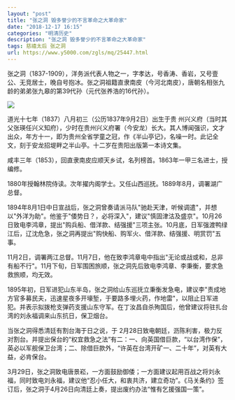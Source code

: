 ```yaml
---
layout: "post"
title: "张之洞 毁多誉少的不言革命之大革命家"
date: "2018-12-17 16:15"
categories: "明清历史"
description: "张之洞 毁多誉少的不言革命之大革命家"
tags: 慈禧太后 张之洞
url: https://www.y5000.com/zgls/mq/25447.html
---
```






张之洞（1837-1909），洋务派代表人物之一，字孝达，号香涛、香岩，又号壹公、无竞居士，晚自号抱冰。张之洞祖籍直隶南皮（今河北南皮），唐朝名相张九龄的弟弟张九皋的第39代孙（元代张养浩的16代孙）。

![](https://img.y5000.com/uploads/allimg/170912/13-1F912100R1I0.jpg)

道光十七年（1837）八月初三（公历1837年9月2日）出生于贵
州兴义府（当时其父张瑛任兴义知府），少时在贵州兴义府署（今安龙）长大。其人博闻强识，文才出众，年方十一，即为贵州全省学童之冠，作《半山亭记》，名噪一时。此记全文，刻于安龙招堤畔之半山亭。十二岁在贵阳出版第一本诗文集。

咸丰三年（1853），回直隶南皮应顺天乡试，名列榜首。1863年一甲三名进士，授编修。

1880年授翰林院侍读。次年擢内阁学士。又任山西巡抚。1889年8月，调署湖广总督。

1894年8月1日中日宣战后，张之洞曾奏请派马队"驰赴天津，听候调遣"，并想以"外洋为助"。他鉴于"倭势日？，必将深入"，建议"慎固津沽及盛京"。10月26日致电李鸿章，提出"购兵船、借洋款、结强援"三项主张。10月底，日军强渡鸭绿江后，辽沈危急，张之洞再提出"购快船、购军火、借洋款、结强援、明赏罚"五事。

11月2日，调署两江总督。11月7日，他在致李鸿章电中指出"无论或战或和，总非有船不行"。11月下旬，日军围困旅顺，张之洞先后致电李鸿章、李秉衡，要求急救旅顺，均无效。

1895年初，日军进犯山东半岛，张之洞给山东巡抚立秉衡发急电，建议李"责成地方官多募民夫，迅速星夜多开壕堑，于要路多埋火药，作地雷"，以阻止日军进犯。并表示拟拨枪支弹药支援山东守军。在丁汝昌自杀殉国后，他曾建议将驻扎台湾的刘永福调来山东抗日，保卫烟台。

当张之洞得悉清廷有割台海于日之说，于
2月28日致电朝廷，沥陈利害，极力反对割台。并提出保台的“权宜救急之法”有二：一、向英国借巨款，“以台湾作保”，英必以军舰保卫台湾；二、除借巨款外，“许英在台湾开矿一、二十年”，对英有大益，必肯保台。

3月29日，张之洞致电唐景崧，一方面鼓励御倭；一方面建议起用百战之将刘永福，同时致电刘永福，建议他“忍小任大，和衷共济，建立奇功”。《马关条约》签订后，张之洞于4月26日向清廷上奏，提出废约办法“惟有乞援强国一策”。
